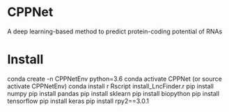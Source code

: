 # CPPNet
A deep learning-based method to predict protein-coding potential of RNAs 
# Install 
conda create -n CPPNetEnv python=3.6 
conda activate CPPNet (or source activate CPPNetEnv) 
conda install r 
Rscript install_LncFinder.r 
pip install numpy 
pip install pandas 
pip install sklearn 
pip install biopython 
pip install tensorflow 
pip install keras 
pip install rpy2==3.0.1 
